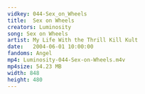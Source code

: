 ```yaml
---
vidkey: 044-Sex_on_Wheels
title:  Sex on Wheels
creators: Luminosity
song: Sex on Wheels
artist: My Life With the Thrill Kill Kult
date:   2004-06-01 10:00:00
fandoms: Angel
mp4: Luminosity-044-Sex-on-Wheels.m4v
mp4size: 54.23 MB
width: 848
height: 480
---
```



  